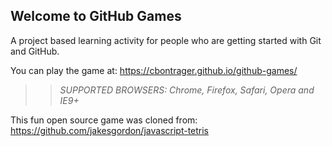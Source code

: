 ## Welcome to GitHub Games

A project based learning activity for people who are getting started with Git and GitHub.

You can play the game at: https://cbontrager.github.io/github-games/

>> _*SUPPORTED BROWSERS*: Chrome, Firefox, Safari, Opera and IE9+_

This fun open source game was cloned from: https://github.com/jakesgordon/javascript-tetris

